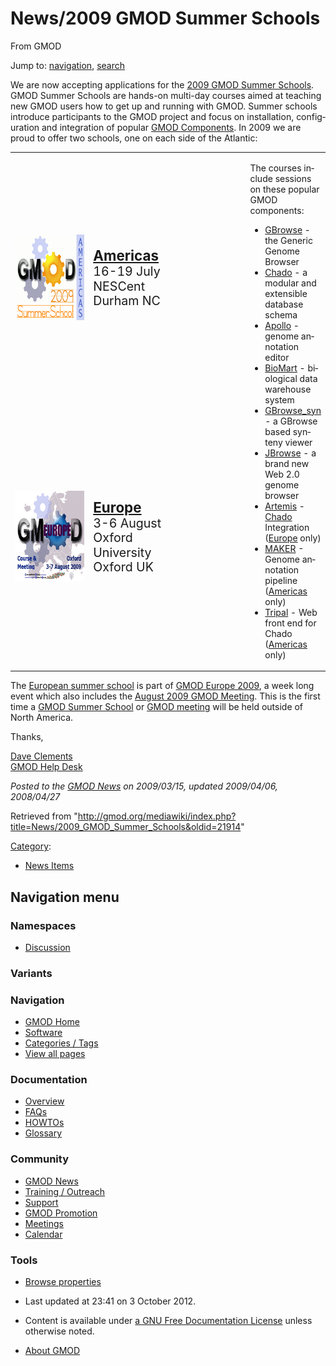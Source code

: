 <div id="mw-page-base" class="noprint">

</div>

<div id="mw-head-base" class="noprint">

</div>

<div id="content" class="mw-body" role="main">

<span id="top"></span>

<div id="mw-js-message" style="display:none;">

</div>



# <span dir="auto">News/2009 GMOD Summer Schools</span>

<div id="bodyContent">

<div id="siteSub">

From GMOD

</div>

<div id="contentSub">

</div>

<div id="jump-to-nav" class="mw-jump">

Jump to: [navigation](#mw-navigation), [search](#p-search)

</div>

<div id="mw-content-text" class="mw-content-ltr" lang="en" dir="ltr">

We are now accepting applications for the
<a href="../GMOD_Summer_School" class="mw-redirect"
title="GMOD Summer School">2009 GMOD Summer Schools</a>. GMOD Summer
Schools are hands-on multi-day courses aimed at teaching new GMOD users
how to get up and running with GMOD. Summer schools introduce
participants to the GMOD project and focus on installation,
configuration and integration of popular [GMOD
Components](../GMOD_Components "GMOD Components"). In 2009 we are proud
to offer two schools, one on each side of the Atlantic:

<table style="vertical-align: middle; width=80%" data-cellpadding="10">
<colgroup>
<col style="width: 25%" />
<col style="width: 25%" />
<col style="width: 25%" />
<col style="width: 25%" />
</colgroup>
<tbody>
<tr class="odd">
<td style="text-align: center;"><a
href="../2009_GMOD_Summer_School_-_Americas" title="Americas"><img
src="../../mediawiki/images/2/2d/2009SummerSchoolAmericas170.png"
width="170" height="137" alt="Americas" /></a></td>
<td><span style="font-size: 160%; line-height: 120%"><strong><a
href="../2009_GMOD_Summer_School_-_Americas"
title="2009 GMOD Summer School - Americas">Americas</a></strong></span><span
style="font-size: 140%; line-height: 120%"><br />
16-19 July<br />
NESCent<br />
Durham NC</span></td>
<td rowspan="2" data-bgcolor="#eeeeee" width="2px"></td>
<td rowspan="2"><p>The courses include sessions on these popular GMOD
components:</p>
<ul>
<li><a href="../GBrowse.1" title="GBrowse">GBrowse</a> - the Generic
Genome Browser</li>
<li><a href="../Chado" class="mw-redirect" title="Chado">Chado</a> - a
modular and extensible database schema</li>
<li><a href="../Apollo.1" title="Apollo">Apollo</a> - genome annotation
editor</li>
<li><a href="../BioMart" title="BioMart">BioMart</a> - biological data
warehouse system</li>
<li><a href="../GBrowse_syn.1" title="GBrowse syn">GBrowse_syn</a> - a
GBrowse based synteny viewer</li>
<li><a href="../JBrowse.1" title="JBrowse">JBrowse</a> - a brand new Web
2.0 genome browser</li>
<li><a href="../Artemis" title="Artemis">Artemis</a> - <a
href="../Chado" class="mw-redirect" title="Chado">Chado</a> Integration
(<a href="../2009_GMOD_Summer_School_-_Europe"
title="2009 GMOD Summer School - Europe">Europe</a> only)</li>
<li><a href="../MAKER.1" title="MAKER">MAKER</a> - Genome annotation
pipeline (<a href="../2009_GMOD_Summer_School_-_Americas"
title="2009 GMOD Summer School - Americas">Americas</a> only)</li>
<li><a href="../Tripal.1" title="Tripal">Tripal</a> - Web front end for
Chado (<a href="../2009_GMOD_Summer_School_-_Americas"
title="2009 GMOD Summer School - Americas">Americas</a> only)</li>
</ul></td>
</tr>
<tr class="even">
<td style="text-align: center;"><a
href="../2009_GMOD_Summer_School_-_Europe" title="Europe"><img
src="../../mediawiki/images/b/b5/GMOD2009Europe170.png" width="170"
height="145" alt="Europe" /></a></td>
<td><span style="font-size: 160%; line-height: 120%"><strong><a
href="../2009_GMOD_Summer_School_-_Europe"
title="2009 GMOD Summer School - Europe">Europe</a></strong></span><span
style="font-size: 140%; line-height: 120%"><br />
3-6 August<br />
Oxford University<br />
Oxford UK</span></td>
</tr>
</tbody>
</table>

The [European summer
school](../2009_GMOD_Summer_School_-_Europe "2009 GMOD Summer School - Europe")
is part of [GMOD Europe 2009](../GMOD_Europe_2009 "GMOD Europe 2009"), a
week long event which also includes the [August 2009 GMOD
Meeting](../August_2009_GMOD_Meeting "August 2009 GMOD Meeting"). This
is the first time a <a href="../GMOD_Summer_School" class="mw-redirect"
title="GMOD Summer School">GMOD Summer School</a> or [GMOD
meeting](../Meetings "Meetings") will be held outside of North America.

Thanks,

[Dave Clements](../User:Clements "User:Clements")  
[GMOD Help Desk](../GMOD_Help_Desk "GMOD Help Desk")

  

<div class="newsfooter">

*Posted to the [GMOD News](../GMOD_News "GMOD News") on 2009/03/15,
updated 2009/04/06, 2008/04/27*

</div>

</div>

<div class="printfooter">

Retrieved from
"<http://gmod.org/mediawiki/index.php?title=News/2009_GMOD_Summer_Schools&oldid=21914>"

</div>

<div id="catlinks" class="catlinks">

<div id="mw-normal-catlinks" class="mw-normal-catlinks">

[Category](../Special:Categories "Special:Categories"):

- [News Items](../Category%3ANews_Items "Category%3ANews Items")

</div>

</div>

<div class="visualClear">

</div>

</div>

</div>

<div id="mw-navigation">

## Navigation menu

<div id="mw-head">



<div id="left-navigation">

<div id="p-namespaces" class="vectorTabs" role="navigation"
aria-labelledby="p-namespaces-label">

### Namespaces


- <span id="ca-talk"><a
  href="http://gmod.org/mediawiki/index.php?title=Talk:News/2009_GMOD_Summer_Schools&amp;action=edit&amp;redlink=1"
  accesskey="t"
  title="Discussion about the content page [t]">Discussion</a></span>

</div>

<div id="p-variants" class="vectorMenu emptyPortlet" role="navigation"
aria-labelledby="p-variants-label">

### 

### Variants[](#)

<div class="menu">

</div>

</div>

</div>





</div>

</div>

</div>

<div id="mw-panel">

<div id="p-logo" role="banner">

<a href="../Main_Page"
style="background-image: url(../../images/GMOD-cogs.png);"
title="Visit the main page"></a>

</div>

<div id="p-Navigation" class="portal" role="navigation"
aria-labelledby="p-Navigation-label">

### Navigation

<div class="body">

- <span id="n-GMOD-Home">[GMOD Home](../Main_Page)</span>
- <span id="n-Software">[Software](../GMOD_Components)</span>
- <span id="n-Categories-.2F-Tags">[Categories /
  Tags](../Categories)</span>
- <span id="n-View-all-pages">[View all
  pages](../Special:AllPages)</span>

</div>

</div>

<div id="p-Documentation" class="portal" role="navigation"
aria-labelledby="p-Documentation-label">

### Documentation

<div class="body">

- <span id="n-Overview">[Overview](../Overview)</span>
- <span id="n-FAQs">[FAQs](../Category%3AFAQ)</span>
- <span id="n-HOWTOs">[HOWTOs](../Category%3AHOWTO)</span>
- <span id="n-Glossary">[Glossary](../Glossary)</span>

</div>

</div>

<div id="p-Community" class="portal" role="navigation"
aria-labelledby="p-Community-label">

### Community

<div class="body">

- <span id="n-GMOD-News">[GMOD News](../GMOD_News)</span>
- <span id="n-Training-.2F-Outreach">[Training /
  Outreach](../Training_and_Outreach)</span>
- <span id="n-Support">[Support](../Support)</span>
- <span id="n-GMOD-Promotion">[GMOD Promotion](../GMOD_Promotion)</span>
- <span id="n-Meetings">[Meetings](../Meetings)</span>
- <span id="n-Calendar">[Calendar](../Calendar)</span>

</div>

</div>

<div id="p-tb" class="portal" role="navigation"
aria-labelledby="p-tb-label">

### Tools

<div class="body">


- <span id="t-smwbrowselink"><a href="../Special%3ABrowse/News-2F2009_GMOD_Summer_Schools"
  rel="smw-browse">Browse properties</a></span>


</div>

</div>

</div>

</div>

<div id="footer" role="contentinfo">

- <span id="footer-info-lastmod">Last updated at 23:41 on 3 October
  2012.</span>
<!-- - <span id="footer-info-viewcount">9,380 page views.</span> -->
- <span id="footer-info-copyright">Content is available under
  <a href="http://www.gnu.org/licenses/fdl-1.3.html" class="external"
  rel="nofollow">a GNU Free Documentation License</a> unless otherwise
  noted.</span>

<!-- -->

- <span id="footer-places-about">[About
  GMOD](../GMOD:About "GMOD:About")</span>

<!-- -->






</div>
